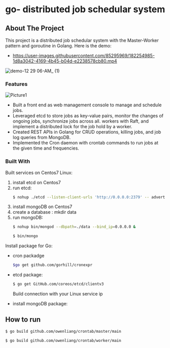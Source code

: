 # go- distributed job schedular system


<!-- ABOUT THE PROJECT -->

## About The Project

This project is a distributed job schedular system with the Master-Worker pattern and goroutine in Golang.
Here is the demo:
* https://user-images.githubusercontent.com/85295969/182254985-1d8a3042-4169-4b45-b04d-e2238578cb80.mp4

![demo-12 29 06-AM_ (1)](https://user-images.githubusercontent.com/85295969/182541769-46b24682-b3f0-4fc5-858c-ebd61b6236cc.gif)

### Features
![Picture1](https://user-images.githubusercontent.com/85295969/182651043-7d1b0f65-dd59-4262-9874-06711696f6bf.jpg)
 
* Built a front end as web management console to manage and schedule jobs.
* Leveraged etcd to store jobs as key-value pairs, monitor the changes of ongoing jobs, synchronize jobs across all.
workers with Raft, and implement a distributed lock for the job hold by a worker.
* Created REST APIs in Golang for CRUD operations, killing jobs, and job log queries from MongoDB.
* Implemented the Cron daemon with crontab commands to run jobs at the given time and frequencies.


### Built With

Built services on Centos7 Linux:

1. install etcd on Centos7
2. run etcd: 
   ```sh
   $ nohup ./etcd --listen-client-urls 'http://0.0.0.0:2379' -- advertise-client-urls 'http://0.0.0.0:2379' &
   ```
4. install mongoDB on Centos7
5. create a database : mkdir data
6. run mongoDB: 
   ```sh
   $ nohup bin/mongod --dbpath=./data --bind_ip=0.0.0.0 &
   ```
   ```sh
   $ bin/mongo
   ```

Install package for Go:
* cron packadge
  ```sh
  $go get github.com/gorhill/cronexpr
  ```
  

* etcd package:
  ```sh
  $ go get GitHub.com/coreos/etcd/clientv3
  ```
  Build connection with your Linux service ip

* install mongoDB package:


<!-- GETTING STARTED -->
## How to run
```sh
$ go build github.com/owenliang/crontab/master/main
```
```sh
$ go build github.com/owenliang/crontab/worker/main
```

